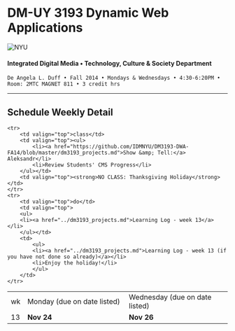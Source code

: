 # DM-UY 3193 Dynamic Web Applications

![NYU](http://ws2.polishedsolid.com/de/nyu_soe_logo.png)
#### Integrated Digital Media • Technology, Culture & Society Department

    De Angela L. Duff • Fall 2014 • Mondays & Wednesdays • 4:30-6:20PM • Room: 2MTC MAGNET 811 • 3 credit hrs

---

## Schedule Weekly Detail

<table>
<tr>
<td>wk</td>
<td>Monday (due on date listed)</td>
<td>Wednesday (due on date listed)</td>
</tr>
<!-- dates -->
    <tr>
        <td valign="top" width="4%">13</td>
        <td valign="top" width="48%"><strong>Nov 24</strong></td>
        <td valign="top" width="48%"><strong>Nov 26</strong></td>
    </tr>

    <tr>
        <td valign="top">class</td>
        <td valign="top"><ul>
            <li><a href="https://github.com/IDMNYU/DM3193-DWA-FA14/blob/master/dm3193_projects.md">Show &amp; Tell:</a> Aleksandr</li>
            <li>Review Students' CMS Progress</li>
        </ul></td>
        <td valign="top"><strong>NO CLASS: Thanksgiving Holiday</strong></td>
    </tr>
    <tr>
        <td valign="top">do</td>
        <td valign="top">
        <ul>
        <li><a href="../dm3193_projects.md">Learning Log - week 13</a></li>
        </ul></td>
        <td>
            <ul>
            <li><a href="../dm3193_projects.md">Learning Log - week 13 (if you have not done so already)</a></li>      
            <li>Enjoy the holiday!</li>
            </ul>
        </td>
    </tr>

</table>
